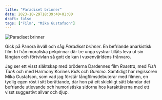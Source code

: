 ```yaml
---
title: "Paradiset brinner"
date: 2023-10-29T18:39:40+01:00
draft: false
tags: ["Film", "Mika Gustafson"]
---
```


![Paradiset brinner](/images/paradiset-brinner.png)

Gick på Panora ikväll och såg *Paradiset brinner*. En befriande anarkistisk film fri från moraliska pekpinnar där tre unga systrar tillåts leva ut sin längtan och förtvivlan så gott de kan i vuxenvärldens frånvaro.

Jag ser ett visst släktskap  med bröderna Dardennes film *Rosetta*, med *Fish Tank* och med Harmony Korines *Kids* och *Gummo*. Samtidigt har regissören Mika Gustafson, som vad jag förstår långfilmsdebuterar med filmen, en tydlig egen röst i sitt berättande, där hon på ett skickligt sätt blandar det befriande utlevande och humoristiska sidorna hos karaktärerna med ett visst suggestivt allvar och djup.
<!--
Filmen bärs upp av 

Inte 

Mika Gustafson vann regissörspriset på Venedigs filmfestival och hennes sätt att   

-->
